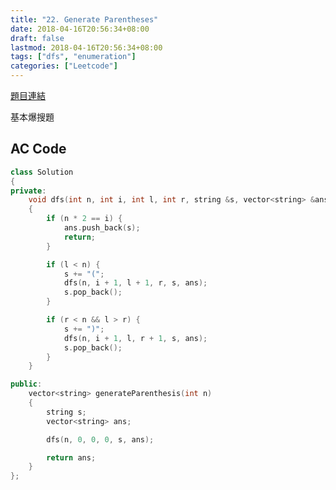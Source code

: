 ```yaml
---
title: "22. Generate Parentheses"
date: 2018-04-16T20:56:34+08:00
draft: false
lastmod: 2018-04-16T20:56:34+08:00
tags: ["dfs", "enumeration"]
categories: ["Leetcode"]
---
```


[題目連結](https://leetcode.com/problems/generate-parentheses/description/)

基本爆搜題

<!--more-->

## AC Code

```c++
class Solution
{
private:
    void dfs(int n, int i, int l, int r, string &s, vector<string> &ans)
    {
        if (n * 2 == i) {
            ans.push_back(s);
            return;
        }

        if (l < n) {
            s += "(";
            dfs(n, i + 1, l + 1, r, s, ans);
            s.pop_back();
        }

        if (r < n && l > r) {
            s += ")";
            dfs(n, i + 1, l, r + 1, s, ans);
            s.pop_back();
        }
    }

public:
    vector<string> generateParenthesis(int n)
    {
        string s;
        vector<string> ans;

        dfs(n, 0, 0, 0, s, ans);

        return ans;
    }
};
```
